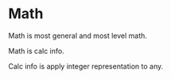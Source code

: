 # Math

Math is most general and most level math.

Math is calc info.

Calc info is apply integer representation to any.